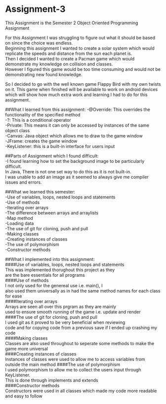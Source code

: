 # Assignment-3
This Assignment is the Semester 2 Object Oriented Programming Assignment

For this Assignment I was struggling to figure out what it should be based on since the choice was endless.  
Beginning this assignment I wanted to create a solar system which would replicate the speeds and distance from the sun each planet is.  
Then I decided I wanted to create a Pacman game which would demonstrate my knowledge on collision and classes.  
However I figured this game would be too time consuming and would not be demonstrating new found knowledge.  

So I decided to go with the well known game Flappy Bird with my own twists on it.
This game when finished will be available to work on android devices which will show how much extra work and learning I had to do for this assignment.


##What I learned from this assignment:
-@Override: This overrides the functionality of the specified method  
-?: This is a conditional operator  
-Private: This means it can only be accessed by instances of the same object class  
-Canvas: Java object which allows me to draw to the game window  
-JFrame: creates the game window  
-KeyListener: this is a built-in interface for users input  

##Parts of Assignment which I found difficult:  
-I found learning how to set the background image to be particularly difficult.  
 In Java, There is not one set way to do this as it is not built-in.  
 I was unable to add an image as it seemed to always give me compiler issues and errors.  

##What we learned this semester:  
-Use of variables, loops, nested loops and statements  
-Use of methods  
-Iterating over arrays  
-The difference between arrays and arraylists  
-Map method  
-Loading data   
-The use of git for cloning, push and pull  
-Making classes  
-Creating instances of classes  
-The use of polymorphism  
-Constructor methods  

##What I implemented into this assignment:  
####Use of variables, loops, nested loops and statements  
 This was implemented thorughout this project as they   
 are the bare essentials for all programs  
####Use of methods   
 I not only used for the genereal use i.e. main(), I   
 also used them universally as in had the same method names for each class for ease  
####Iterating over arrays   
 Arrays are seen all over this prgram as they are mainly   
 used to ensure smooth running of the game i.e. update and render  
####The use of git for cloning, push and pull    
 I used git as it proved to be very beneficial when reviewing   
 code and for copying code from a previous save if I ended up crashing my code  
####Making classes   
 Classes are also used throughout to seperate some methods to make the   
 game more universal  
####Creating instances of classes    
 Instances of classes were used to allow me to access variables from  
 outside the main method 
####The use of polymorphism   
 I used polymorphism to allow me to collect the users input through KeyListener.  
 This is done through implements and extends  
####Constructor methods  
 Constructors were used in all classes which made my code more readable and easy to follow  
  
     



